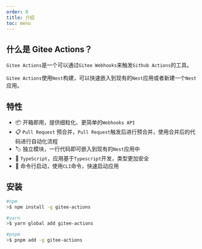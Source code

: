 ```yaml
---
order: 0
title: 介绍
toc: menu
---
```


## 什么是 Gitee Actions？

`Gitee Actions`是一个可以通过`Gitee Webhooks`来触发`Github Actions`的工具。

`Gitee Actions`使用`Nest`构建，可以快速嵌入到现有的`Nest`应用或者新建一个`Nest`应用。

## 特性

-   📦 开箱即用，提供细粒化、更简单的`Webhooks API`
-   📋 `Pull Request` 预合并，`Pull Request`触发后进行预合并，使用合并后的代码进行自动化流程
-   🏷 独立模块，一行代码即可嵌入到现有的`Nest`应用中
-   📡 `TypeScript`，应用基于`Typescript`开发，类型更加安全
-   📒 命令行启动，使用`CLI`命令，快速启动应用

## 安装

```bash
#npm
>$ npm install -g gitee-actions

#yarn
>$ yarn global add gitee-actions

#pnpm
>$ pnpm add -g gitee-actions
```
